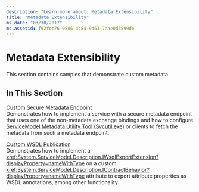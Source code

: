 ```yaml
---
description: "Learn more about: Metadata Extensibility"
title: "Metadata Extensibility"
ms.date: "03/30/2017"
ms.assetid: f92fcc76-0806-4c84-9d63-7aae0d3899de
---
```

# Metadata Extensibility

This section contains samples that demonstrate custom metadata.  
  
## In This Section  

 [Custom Secure Metadata Endpoint](custom-secure-metadata-endpoint.md)  
 Demonstrates how to implement a service with a secure metadata endpoint that uses one of the non-metadata exchange bindings and how to configure [ServiceModel Metadata Utility Tool (Svcutil.exe)](../servicemodel-metadata-utility-tool-svcutil-exe.md) or clients to fetch the metadata from such a metadata endpoint.  
  
 [Custom WSDL Publication](custom-wsdl-publication.md)  
 Demonstrates how to implement a <xref:System.ServiceModel.Description.IWsdlExportExtension?displayProperty=nameWithType> on a custom <xref:System.ServiceModel.Description.IContractBehavior?displayProperty=nameWithType> attribute to export attribute properties as WSDL annotations, among other functionality.
